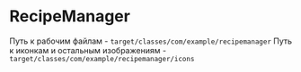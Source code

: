 # RecipeManager
Путь к рабочим файлам - `target/classes/com/example/recipemanager`
Путь к иконкам и остальным изображениям - `target/classes/com/example/recipemanager/icons`
